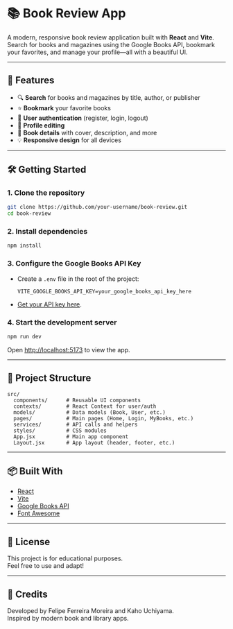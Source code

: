 # 📚 Book Review App

A modern, responsive book review application built with **React** and **Vite**.  
Search for books and magazines using the Google Books API, bookmark your favorites, and manage your profile—all with a beautiful UI.

---

## 🚀 Features

-   🔍 **Search** for books and magazines by title, author, or publisher
-   ⭐ **Bookmark** your favorite books
-   👤 **User authentication** (register, login, logout)
-   📝 **Profile editing**
-   📖 **Book details** with cover, description, and more
-   💡 **Responsive design** for all devices

---

## 🛠️ Getting Started

### 1. Clone the repository

```bash
git clone https://github.com/your-username/book-review.git
cd book-review
```

### 2. Install dependencies

```bash
npm install
```

### 3. Configure the Google Books API Key

-   Create a `.env` file in the root of the project:
    ```
    VITE_GOOGLE_BOOKS_API_KEY=your_google_books_api_key_here
    ```
-   [Get your API key here](https://console.cloud.google.com/apis/credentials).

### 4. Start the development server

```bash
npm run dev
```

Open [http://localhost:5173](http://localhost:5173) to view the app.

---

## 🧩 Project Structure

```
src/
  components/      # Reusable UI components
  contexts/        # React Context for user/auth
  models/          # Data models (Book, User, etc.)
  pages/           # Main pages (Home, Login, MyBooks, etc.)
  services/        # API calls and helpers
  styles/          # CSS modules
  App.jsx          # Main app component
  Layout.jsx       # App layout (header, footer, etc.)
```

---

## 📦 Built With

-   [React](https://react.dev/)
-   [Vite](https://vitejs.dev/)
-   [Google Books API](https://developers.google.com/books/docs/v1/using)
-   [Font Awesome](https://fontawesome.com/)

---

## 📝 License

This project is for educational purposes.  
Feel free to use and adapt!

---

## 🙌 Credits

Developed by Felipe Ferreira Moreira and Kaho Uchiyama.  
Inspired by modern book and library apps.
